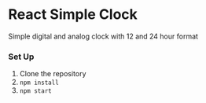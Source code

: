 # React Simple Clock

Simple digital and analog clock with 12 and 24 hour format

### Set Up

1. Clone the repository
2. `npm install`
3. `npm start`

